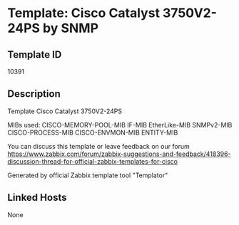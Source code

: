 # Template: Cisco Catalyst 3750V2-24PS by SNMP

## Template ID
10391

## Description
Template Cisco Catalyst 3750V2-24PS
  
  MIBs used:
  CISCO-MEMORY-POOL-MIB
  IF-MIB
  EtherLike-MIB
  SNMPv2-MIB
  CISCO-PROCESS-MIB
  CISCO-ENVMON-MIB
  ENTITY-MIB

You can discuss this template or leave feedback on our forum https://www.zabbix.com/forum/zabbix-suggestions-and-feedback/418396-discussion-thread-for-official-zabbix-templates-for-cisco

Generated by official Zabbix template tool "Templator"

## Linked Hosts
None

